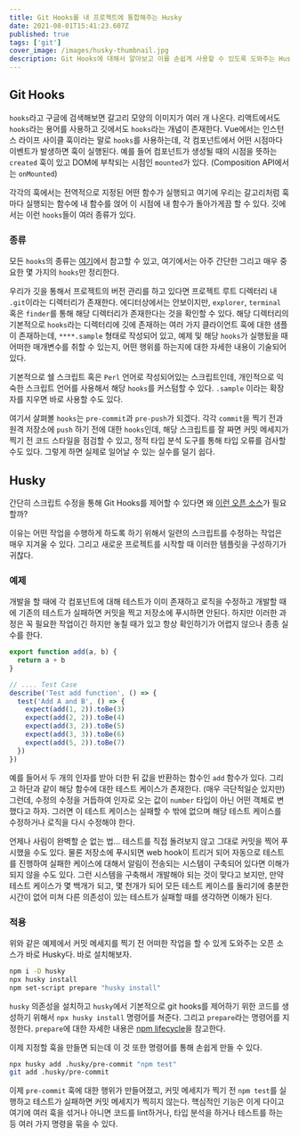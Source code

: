 ```yaml
---
title: Git Hooks를 내 프로젝트에 통합해주는 Husky
date: 2021-08-01T15:41:23.607Z
published: true
tags: ['git']
cover_image: /images/husky-thumbnail.jpg
description: Git Hooks에 대해서 알아보고 이를 손쉽게 사용할 수 있도록 도와주는 Husky라는 오픈 소스에 대해서 정리하고 이해하기
---
```


## Git Hooks

`hooks`라고 구글에 검색해보면 갈고리 모양의 이미지가 여러 개 나온다. 리액트에서도 `hooks`라는 용어를 사용하고 깃에서도 `hooks`라는 개념이 존재한다. Vue에서는 인스턴스 라이프 사이클 훅이라는 말로 `hooks`를 사용하는데, 각 컴포넌트에서 어떤 시점마다 이벤트가 발생하면 훅이 실행된다. 예를 들어 컴포넌트가 생성될 때의 시점을 뜻하는 `created` 훅이 있고 DOM에 부착되는 시점인 `mounted`가 있다. (Composition API에서는 `onMounted`)

각각의 훅에서는 전역적으로 지정된 어떤 함수가 실행되고 여기에 우리는 갈고리처럼 훅마다 실행되는 함수에 내 함수를 얹어 이 시점에 내 함수가 돌아가게끔 할 수 있다. 깃에서는 이런 `hooks`들이 여러 종류가 있다.

### 종류

모든 `hooks`의 종류는 [여기](https://git-scm.com/book/ko/v2/Git%EB%A7%9E%EC%B6%A4-Git-Hooks)에서 참고할 수 있고, 여기에서는 아주 간단한 그리고 매우 중요한 몇 가지의 `hooks`만 정리한다.

우리가 깃을 통해서 프로젝트의 버전 관리를 하고 있다면 프로젝트 루트 디렉터리 내 `.git`이라는 디렉터리가 존재한다. 에디터상에서는 안보이지만, `explorer`, `terminal` 혹은 `finder`를 통해 해당 디렉터리가 존재한다는 것을 확인할 수 있다. 해당 디렉터리의 기본적으로 `hooks`라는 디렉터리에 깃에 존재하는 여러 가지 클라이언트 훅에 대한 샘플이 존재하는데, `****.sample` 형태로 작성되어 있고, 예제 및 해당 `hooks`가 실행됬을 때 어떠한 매개변수를 취할 수 있는지, 어떤 행위를 하는지에 대한 자세한 내용이 기술되어 있다.

기본적으로 쉘 스크립트 혹은 `Perl` 언어로 작성되어있는 스크립트인데, 개인적으로 익숙한 스크립트 언어를 사용해서 해당 `hooks`를 커스텀할 수 있다. `.sample` 이라는 확장자를 지우면 바로 사용할 수도 있다.

여기서 살펴볼 `hooks`는 `pre-commit`과 `pre-push`가 되겠다. 각각 `commit`을 찍기 전과 원격 저장소에 `push` 하기 전에 대한 `hooks`인데, 해당 스크립트를 잘 짜면 커밋 메세지가 찍기 전 코드 스타일을 점검할 수 있고, 정적 타입 분석 도구를 통해 타입 오류를 검사할 수도 있다. 그렇게 하면 실제로 일어날 수 있는 실수를 덜기 쉽다.

## Husky

간단히 스크립트 수정을 통해 Git Hooks를 제어할 수 있다면 왜 [이런 오픈 소스](https://github.com/typicode/husky)가 필요할까?

이유는 어떤 작업을 수행하게 하도록 하기 위해서 일련의 스크립트를 수정하는 작업은 매우 지겨울 수 있다. 그리고 새로운 프로젝트를 시작할 때 이러한 템플릿을 구성하기가 귀찮다.

### 예제

개발을 할 때에 각 컴포넌트에 대해 테스트가 이미 존재하고 로직을 수정하고 개발할 때에 기존의 테스트가 실패하면 커밋을 찍고 저장소에 푸시하면 안된다. 하지만 이러한 과정은 꼭 필요한 작업이긴 하지만 놓칠 때가 있고 항상 확인하기가 어렵지 않으나 종종 실수를 한다.

```js
export function add(a, b) {
  return a + b
}

// .... Test Case
describe('Test add function', () => {
  test('Add A and B', () => {
    expect(add(1, 2)).toBe(3)
    expect(add(2, 2)).toBe(4)
    expect(add(3, 2)).toBe(5)
    expect(add(3, 3)).toBe(6)
    expect(add(5, 2)).toBe(7)
  })
})
```

예를 들어서 두 개의 인자를 받아 더한 뒤 값을 반환하는 함수인 `add` 함수가 있다. 그리고 하단과 같이 해당 함수에 대한 테스트 케이스가 존재한다. (매우 극단적일순 있지만) 그런데, 수정의 수정을 거듭하여 인자로 오는 값이 `number` 타입이 아닌 어떤 객체로 변했다고 하자. 그러면 이 테스트 케이스는 실패할 수 밖에 없으며 해당 테스트 케이스를 수정하거나 로직을 다시 수정해야 한다.

언제나 사림이 완벽할 순 없는 법... 테스트를 직접 돌려보지 않고 그대로 커밋을 찍어 푸시했을 수도 있다. 물론 저장소에 푸시되면 web hook이 트리거 되어 자동으로 테스트를 진행하여 실패한 케이스에 대해서 알림이 전송되는 시스템이 구축되어 있다면 이해가 되지 않을 수도 있다. 그런 시스템을 구축해서 개발해야 되는 것이 맞다고 보지만, 만약 테스트 케이스가 몇 백개가 되고, 몇 천개가 되어 모든 테스트 케이스를 돌리기에 충분한 시간이 없어 미쳐 다른 의존성이 있는 테스트가 실패할 때를 생각하면 이해가 된다.

### 적용

위와 같은 예제에서 커밋 메세지를 찍기 전 어떠한 작업을 할 수 있게 도와주는 오픈 소스가 바로 Husky다. 바로 설치해보자.

```sh
npm i -D husky
npx husky install
npm set-script prepare "husky install"
```

`husky` 의존성을 설치하고 `husky`에서 기본적으로 git hooks를 제어하기 위한 코드를 생성하기 위해서 `npx husky install` 명령어를 쳐준다. 그리고 `prepare`라는 명령어를 지정한다. `prepare`에 대한 자세한 내용은 [npm lifecycle](https://docs.npmjs.com/cli/v7/using-npm/scripts#life-cycle-scripts)을 참고한다.

이제 지정할 훅을 만들면 되는데 이 것 또한 명령어를 통해 손쉽게 만들 수 있다.

```sh
npx husky add .husky/pre-commit "npm test"
git add .husky/pre-commit
```

이제 `pre-commit` 훅에 대한 행위가 만들어졌고, 커밋 메세지가 찍기 전 `npm test`를 실행하고 테스트가 실패하면 커밋 메세지가 찍히지 않는다. 핵심적인 기능은 이게 다이고 여기에 여러 훅을 섞거나 아니면 코드를 lint하거나, 타입 분석을 하거나 테스트를 하는 등 여러 가지 명령을 묶을 수 있다.
